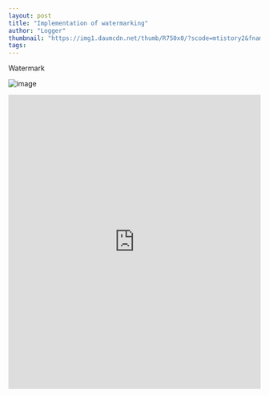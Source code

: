 ```yaml
---
layout: post
title: "Implementation of watermarking"
author: "Logger"
thumbnail: "https://img1.daumcdn.net/thumb/R750x0/?scode=mtistory2&fname=https%3A%2F%2Ft1.daumcdn.net%2Fcfile%2Ftistory%2F2609814B56A0361105"
tags: 
---
```



Watermark

![image](https://t1.daumcdn.net/cfile/tistory/2609814B56A0361105)

<iframe allowfullscreen="true" allowpaymentrequest="true" allowtransparency="true" class="cp_embed_iframe " frameborder="0" height="588" width="100%" name="cp_embed_1" scrolling="no" src="https://codepen.io/jaehee/embed/gagwZy?height=588&amp;theme-id=19458&amp;slug-hash=gagwZy&amp;default-tab=js&amp;user=jaehee&amp;name=cp_embed_1" style="width: 100%; overflow:hidden; display:block;" title="CodePen Embed" loading="lazy" id="cp_embed_gagwZy"></iframe>